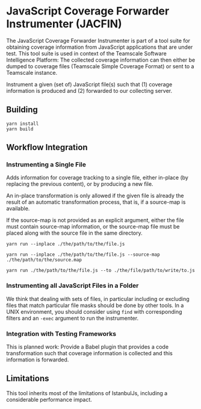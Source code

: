 # JavaScript Coverage Forwarder Instrumenter (JACFIN)

The JavaScript Coverage Forwarder Instrumenter is part of a tool suite for obtaining
coverage information from JavaScript applications that are under test.
This tool suite is used in context of the Teamscale Software Intelligence Platform:
The collected coverage information can then either be dumped to
coverage files (Teamscale Simple Coverage Format) or sent to a Teamscale instance.

Instrument a given (set of) JavaScript file(s) such that (1) coverage 
information is produced and (2) forwarded to our collecting server.

## Building

``` 
yarn install
yarn build
```

## Workflow Integration

### Instrumenting a Single File

Adds information for coverage tracking to a single file, either
in-place (by replacing the previous content), or by producing a new file.

An in-place transformation is only allowed if the given file is already
the result of an automatic transformation process, that is, if a source-map is available.

If the source-map is not provided as an explicit argument, either
the file must contain source-map information, or the source-map file
must be placed along with the source file in the same directory.

```
yarn run --inplace ./the/path/to/the/file.js
```

```
yarn run --inplace ./the/path/to/the/file.js --source-map ./the/path/to/the/source.map
```

```
yarn run ./the/path/to/the/file.js --to ./the/file/path/to/write/to.js
```

### Instrumenting all JavaScript Files in a Folder

We think that dealing with sets of files, in particular including or excluding
files that match particular file masks should be done by other tools.
In a UNIX environment, you should consider using `find` with corresponding
filters and an `-exec` argument to run the instrumenter.

### Integration with Testing Frameworks

This is planned work: Provide a Babel plugin that provides a code transformation
such that coverage information is collected and this information is forwarded.

## Limitations

This tool inherits most of the limitations of IstanbulJs, including 
a considerable performance impact.
